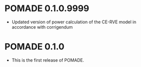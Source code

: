 # POMADE 0.1.0.9999

* Updated version of power calculation of the CE-RVE model in accordance with corrigendum

# POMADE 0.1.0

* This is the first release of POMADE.
